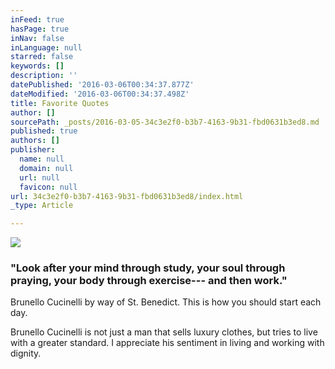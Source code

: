```yaml
---
inFeed: true
hasPage: true
inNav: false
inLanguage: null
starred: false
keywords: []
description: ''
datePublished: '2016-03-06T00:34:37.877Z'
dateModified: '2016-03-06T00:34:37.498Z'
title: Favorite Quotes
author: []
sourcePath: _posts/2016-03-05-34c3e2f0-b3b7-4163-9b31-fbd0631b3ed8.md
published: true
authors: []
publisher:
  name: null
  domain: null
  url: null
  favicon: null
url: 34c3e2f0-b3b7-4163-9b31-fbd0631b3ed8/index.html
_type: Article

---
```

![](https://the-grid-user-content.s3-us-west-2.amazonaws.com/d5bdf003-9422-41ad-8bf5-86962e1c04f8.jpg)

### "Look after your mind through study, your soul through praying, your body through exercise--- and then work."

Brunello Cucinelli by way of St. Benedict. This is how you should start each day.

Brunello Cucinelli is not just a man that sells luxury clothes, but tries to live with a greater standard. I appreciate his sentiment in living and working with dignity.